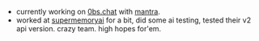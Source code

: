 <ul className='list-disc' class="px-3">
 <li> currently working on <a className='text-blue-600 rounded-xs' target="_blank" href='https://github.com/0bs-chat'>0bs.chat</a> with <a className='text-blue-600 rounded-xs' target="_blank" href='https://x.com/barre_of_lube'>mantra</a>.</li>

<li> worked at <a target="_blank" className='text-blue-600 rounded-xs'  href='https://supermemoryai.com/'> supermemoryai</a> for a bit, did some ai testing, tested their v2 api version. crazy team. high hopes for'em. </li>
</ul>
